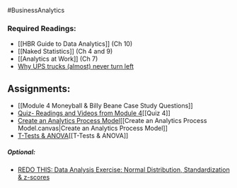 #BusinessAnalytics
### Required Readings:
- [[HBR Guide to Data Analytics]] (Ch 10)
- [[Naked Statistics]] (Ch 4 and 9) 
- [[Analytics at Work]] (Ch 7)
- [Why UPS trucks (almost) never turn left](https://www.cnn.com/2017/02/16/world/ups-trucks-no-left-turns/index.html)

## Assignments:
- [[Module 4 Moneyball & Billy Beane Case Study Questions]]
- [Quiz- Readings and Videos from Module 4](https://messiah.instructure.com/courses/2025725/quizzes/4512495?module_item_id=40966995)[[Quiz 4]]
- [Create an Analytics Process Model](https://messiah.instructure.com/courses/2025725/assignments/19199281?module_item_id=40966994)[[Create an Analytics Process Model.canvas|Create an Analytics Process Model]]
- [T-Tests & ANOVA](https://messiah.instructure.com/courses/2025725/assignments/19199292?module_item_id=40966996)[[T-Tests & ANOVA]]
##### Optional:
- [REDO THIS: Data Analysis Exercise: Normal Distribution, Standardization & z-scores](https://messiah.instructure.com/courses/2025725/assignments/19199288)